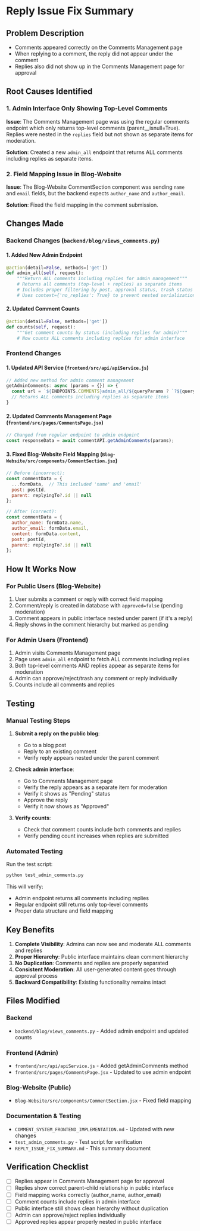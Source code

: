 # Reply Issue Fix Summary

## Problem Description
- Comments appeared correctly on the Comments Management page
- When replying to a comment, the reply did not appear under the comment
- Replies also did not show up in the Comments Management page for approval

## Root Causes Identified

### 1. Admin Interface Only Showing Top-Level Comments
**Issue**: The Comments Management page was using the regular comments endpoint which only returns top-level comments (parent__isnull=True). Replies were nested in the `replies` field but not shown as separate items for moderation.

**Solution**: Created a new `admin_all` endpoint that returns ALL comments including replies as separate items.

### 2. Field Mapping Issue in Blog-Website
**Issue**: The Blog-Website CommentSection component was sending `name` and `email` fields, but the backend expects `author_name` and `author_email`.

**Solution**: Fixed the field mapping in the comment submission.

## Changes Made

### Backend Changes (`backend/blog/views_comments.py`)

#### 1. Added New Admin Endpoint
```python
@action(detail=False, methods=['get'])
def admin_all(self, request):
    """Return ALL comments including replies for admin management"""
    # Returns all comments (top-level + replies) as separate items
    # Includes proper filtering by post, approval status, trash status
    # Uses context={'no_replies': True} to prevent nested serialization
```

#### 2. Updated Comment Counts
```python
@action(detail=False, methods=['get'])
def counts(self, request):
    """Get comment counts by status (including replies for admin)"""
    # Now counts ALL comments including replies for admin interface
```

### Frontend Changes

#### 1. Updated API Service (`frontend/src/api/apiService.js`)
```javascript
// Added new method for admin comment management
getAdminComments: async (params = {}) => {
  const url = `${ENDPOINTS.COMMENTS}admin_all/${queryParams ? `?${queryParams}` : ''}`;
  // Returns ALL comments including replies as separate items
}
```

#### 2. Updated Comments Management Page (`frontend/src/pages/CommentsPage.jsx`)
```javascript
// Changed from regular endpoint to admin endpoint
const responseData = await commentAPI.getAdminComments(params);
```

#### 3. Fixed Blog-Website Field Mapping (`Blog-Website/src/components/CommentSection.jsx`)
```javascript
// Before (incorrect):
const commentData = {
  ...formData,  // This included 'name' and 'email'
  post: postId,
  parent: replyingTo?.id || null
};

// After (correct):
const commentData = {
  author_name: formData.name,
  author_email: formData.email,
  content: formData.content,
  post: postId,
  parent: replyingTo?.id || null
};
```

## How It Works Now

### For Public Users (Blog-Website)
1. User submits a comment or reply with correct field mapping
2. Comment/reply is created in database with `approved=false` (pending moderation)
3. Comment appears in public interface nested under parent (if it's a reply)
4. Reply shows in the comment hierarchy but marked as pending

### For Admin Users (Frontend)
1. Admin visits Comments Management page
2. Page uses `admin_all` endpoint to fetch ALL comments including replies
3. Both top-level comments AND replies appear as separate items for moderation
4. Admin can approve/reject/trash any comment or reply individually
5. Counts include all comments and replies

## Testing

### Manual Testing Steps
1. **Submit a reply on the public blog**:
   - Go to a blog post
   - Reply to an existing comment
   - Verify reply appears nested under the parent comment

2. **Check admin interface**:
   - Go to Comments Management page
   - Verify the reply appears as a separate item for moderation
   - Verify it shows as "Pending" status
   - Approve the reply
   - Verify it now shows as "Approved"

3. **Verify counts**:
   - Check that comment counts include both comments and replies
   - Verify pending count increases when replies are submitted

### Automated Testing
Run the test script:
```bash
python test_admin_comments.py
```

This will verify:
- Admin endpoint returns all comments including replies
- Regular endpoint still returns only top-level comments
- Proper data structure and field mapping

## Key Benefits

1. **Complete Visibility**: Admins can now see and moderate ALL comments and replies
2. **Proper Hierarchy**: Public interface maintains clean comment hierarchy
3. **No Duplication**: Comments and replies are properly separated
4. **Consistent Moderation**: All user-generated content goes through approval process
5. **Backward Compatibility**: Existing functionality remains intact

## Files Modified

### Backend
- `backend/blog/views_comments.py` - Added admin endpoint and updated counts

### Frontend (Admin)
- `frontend/src/api/apiService.js` - Added getAdminComments method
- `frontend/src/pages/CommentsPage.jsx` - Updated to use admin endpoint

### Blog-Website (Public)
- `Blog-Website/src/components/CommentSection.jsx` - Fixed field mapping

### Documentation & Testing
- `COMMENT_SYSTEM_FRONTEND_IMPLEMENTATION.md` - Updated with new changes
- `test_admin_comments.py` - Test script for verification
- `REPLY_ISSUE_FIX_SUMMARY.md` - This summary document

## Verification Checklist

- [ ] Replies appear in Comments Management page for approval
- [ ] Replies show correct parent-child relationship in public interface
- [ ] Field mapping works correctly (author_name, author_email)
- [ ] Comment counts include replies in admin interface
- [ ] Public interface still shows clean hierarchy without duplication
- [ ] Admin can approve/reject replies individually
- [ ] Approved replies appear properly nested in public interface